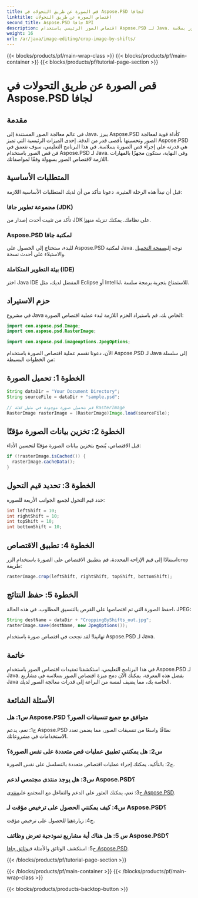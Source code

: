```yaml
---
title: قص الصورة عن طريق التحولات في Aspose.PSD لجافا
linktitle: اقتصاص الصورة عن طريق التحولات
second_title: Aspose.PSD جافا API
description: اقتصاص الصور الرئيسي باستخدام Aspose.PSD لـ Java. برنامج تعليمي شامل لمعالجة الصور بسلاسة.
weight: 16
url: /ar/java/image-editing/crop-image-by-shifts/
---
```


{{< blocks/products/pf/main-wrap-class >}}
{{< blocks/products/pf/main-container >}}
{{< blocks/products/pf/tutorial-page-section >}}

# قص الصورة عن طريق التحولات في Aspose.PSD لجافا

## مقدمة

في عالم معالجة الصور المستندة إلى Java، يبرز Aspose.PSD كأداة قوية لمعالجة الصور وتحسينها بأقصى قدر من الدقة. إحدى الميزات الرئيسية التي تميز Aspose.PSD هي قدرته على إجراء قص الصورة بسلاسة. في هذا البرنامج التعليمي، سوف نتعمق في فن قص الصور باستخدام Aspose.PSD لـ Java. وفي النهاية، ستكون مجهزًا بالمهارات اللازمة لاقتصاص الصور بسهولة وفقًا لمواصفاتك.

## المتطلبات الأساسية

قبل أن نبدأ هذه الرحلة المثيرة، دعونا نتأكد من أن لديك المتطلبات الأساسية اللازمة:

### مجموعة تطوير جافا (JDK)

 تأكد من تثبيت أحدث إصدار من JDK على نظامك. يمكنك تنزيله من[هنا](https://www.oracle.com/java/technologies/javase-downloads.html).

### Aspose.PSD لمكتبة جافا

 للبدء، ستحتاج إلى الحصول على Aspose.PSD لمكتبة Java. توجه إلى[صفحة التحميل](https://releases.aspose.com/psd/java/) والاستيلاء على أحدث نسخة.

### بيئة التطوير المتكاملة (IDE)

اختر Java IDE المفضل لديك، مثل Eclipse أو IntelliJ، للاستمتاع بتجربة برمجة سلسة.

## حزم الاستيراد

في مشروع Java الخاص بك، قم باستيراد الحزم اللازمة لبدء عملية اقتصاص الصورة:

```java
import com.aspose.psd.Image;
import com.aspose.psd.RasterImage;

import com.aspose.psd.imageoptions.JpegOptions;
```

الآن، دعونا نقسم عملية اقتصاص الصورة باستخدام Aspose.PSD لـ Java إلى سلسلة من الخطوات البسيطة:

## الخطوة 1: تحميل الصورة

```java
String dataDir = "Your Document Directory";
String sourceFile = dataDir + "sample.psd";

// قم بتحميل صورة موجودة في مثيل لفئة RasterImage
RasterImage rasterImage = (RasterImage)Image.load(sourceFile);
```

## الخطوة 2: تخزين بيانات الصورة مؤقتًا

قبل الاقتصاص، يُنصح بتخزين بيانات الصورة مؤقتًا لتحسين الأداء:

```java
if (!rasterImage.isCached()) {
  rasterImage.cacheData();
}
```

## الخطوة 3: تحديد قيم التحول

حدد قيم التحول لجميع الجوانب الأربعة للصورة:

```java
int leftShift = 10;
int rightShift = 10;
int topShift = 10;
int bottomShift = 10;
```

## الخطوة 4: تطبيق الاقتصاص

 استنادًا إلى قيم الإزاحة المحددة، قم بتطبيق الاقتصاص على الصورة باستخدام الزر`crop` طريقة:

```java
rasterImage.crop(leftShift, rightShift, topShift, bottomShift);
```

## الخطوة 5: حفظ النتائج

احفظ الصورة التي تم اقتصاصها على القرص بالتنسيق المطلوب، في هذه الحالة، JPEG:

```java
String destName = dataDir + "CroppingByShifts_out.jpg";
rasterImage.save(destName, new JpegOptions());
```

تهانينا! لقد نجحت في اقتصاص صورة باستخدام Aspose.PSD لـ Java.

## خاتمة

في هذا البرنامج التعليمي، استكشفنا تعقيدات اقتصاص الصور باستخدام Aspose.PSD لـ Java. بفضل هذه المعرفة، يمكنك الآن دمج ميزة اقتصاص الصور بسلاسة في مشاريع Java الخاصة بك، مما يضيف لمسة من البراعة إلى قدرات معالجة الصور لديك.

## الأسئلة الشائعة

### س1: هل Aspose.PSD متوافق مع جميع تنسيقات الصور؟

ج1: نعم، يدعم Aspose.PSD نطاقًا واسعًا من تنسيقات الصور، مما يضمن تعدد الاستخدامات في مشروعاتك.

### س2: هل يمكنني تطبيق عمليات قص متعددة على نفس الصورة؟

ج2: بالتأكيد، يمكنك إجراء عمليات اقتصاص متعددة بالتسلسل على نفس الصورة.

### س3: هل يوجد منتدى مجتمعي لدعم Aspose.PSD؟

 ج3: نعم، يمكنك العثور على الدعم والتفاعل مع المجتمع على[منتدى Aspose.PSD](https://forum.aspose.com/c/psd/34).

### س4: كيف يمكنني الحصول على ترخيص مؤقت لـ Aspose.PSD؟

 ج4: زيارة[هنا](https://purchase.aspose.com/temporary-license/) للحصول على ترخيص مؤقت.

### س 5: هل هناك أية مشاريع نموذجية تعرض وظائف Aspose.PSD؟

 ج5: استكشف الوثائق والأمثلة في[وثائق جافا Aspose.PSD](https://reference.aspose.com/psd/java/).

{{< /blocks/products/pf/tutorial-page-section >}}

{{< /blocks/products/pf/main-container >}}
{{< /blocks/products/pf/main-wrap-class >}}

{{< blocks/products/products-backtop-button >}}
